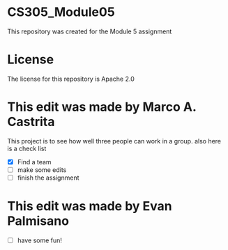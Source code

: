 # CS305_Module05
This repository was created for the Module 5 assignment

# License
The license for this repository is Apache 2.0

# This edit was made by Marco A. Castrita
This project is to see how well three people can work in a group.
also here is a check list
- [x] Find a team
- [ ] make some edits
- [ ] finish the assignment

# This edit was made by Evan Palmisano
- [ ] have some fun!
